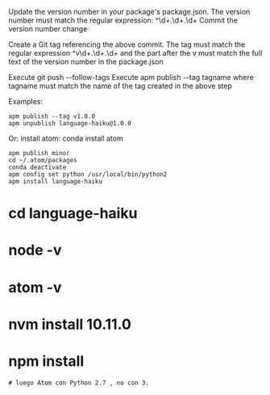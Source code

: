 Update the version number in your package's package.json.
The version number must match the regular expression: ^\d+\.\d+\.\d+
Commit the version number change

Create a Git tag referencing the above commit.
The tag must match the regular expression ^v\d+\.\d+\.\d+ and the part after the v must match the full text of the version number in the package.json

Execute git push --follow-tags
Execute apm publish --tag tagname where tagname must match the name of the tag created in the above step

Examples:

    apm publish --tag v1.0.0
    apm unpublish language-haiku@1.0.0

Or:
    install atom: conda install atom
    

    apm publish minor
    cd ~/.atom/packages
    conda deactivate
    apm config set python /usr/local/bin/python2
    apm install language-haiku
#    cd language-haiku
#    node -v
#    atom -v
#    nvm install 10.11.0
#    npm install
    # luego Atom con Python 2.7 , no con 3.